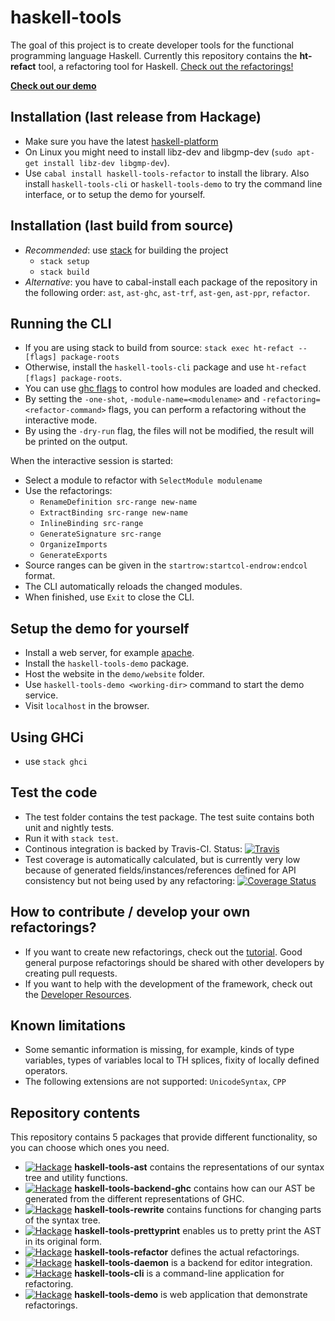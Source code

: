 # haskell-tools

The goal of this project is to create developer tools for the functional programming language Haskell. Currently this repository contains the **ht-refact** tool, a refactoring tool for Haskell. [Check out the refactorings!](documentation/refactorings.md)

**[Check out our demo](http://haskelltools.org)**

## Installation (last release from Hackage)

  - Make sure you have the latest [haskell-platform](https://www.haskell.org/platform/)
  - On Linux you might need to install libz-dev and libgmp-dev (`sudo apt-get install libz-dev libgmp-dev`).
  - Use `cabal install haskell-tools-refactor` to install the library. Also install `haskell-tools-cli` or `haskell-tools-demo` to try the command line interface, or to setup the demo for yourself.

## Installation (last build from source)

  - *Recommended*: use [stack](https://docs.haskellstack.org/en/stable/README/) for building the project
    - `stack setup`
    - `stack build`
  - *Alternative*: you have to cabal-install each package of the repository in the following order: `ast`, `ast-ghc`, `ast-trf`, `ast-gen`, `ast-ppr`, `refactor`.

## Running the CLI

  - If you are using stack to build from source: `stack exec ht-refact -- [flags] package-roots`
  - Otherwise, install the `haskell-tools-cli` package and use `ht-refact [flags] package-roots`.
  - You can use [ghc flags](https://downloads.haskell.org/~ghc/latest/docs/html/users_guide/flags.html) to control how modules are loaded and checked.
  - By setting the `-one-shot`, `-module-name=<modulename>` and `-refactoring=<refactor-command>` flags, you can perform a refactoring without the interactive mode.
  - By using the `-dry-run` flag, the files will not be modified, the result will be printed on the output.

When the interactive session is started:
  - Select a module to refactor with `SelectModule modulename`
  - Use the refactorings:
    - `RenameDefinition src-range new-name`
    - `ExtractBinding src-range new-name`
    - `InlineBinding src-range`
    - `GenerateSignature src-range`
    - `OrganizeImports`
    - `GenerateExports`
  - Source ranges can be given in the `startrow:startcol-endrow:endcol` format.
  - The CLI automatically reloads the changed modules.
  - When finished, use `Exit` to close the CLI.

## Setup the demo for yourself

  - Install a web server, for example [apache](https://httpd.apache.org/).
  - Install the `haskell-tools-demo` package.
  - Host the website in the `demo/website` folder.
  - Use `haskell-tools-demo <working-dir>` command to start the demo service.
  - Visit `localhost` in the browser.

## Using GHCi

  - use `stack ghci`

## Test the code

  - The test folder contains the test package. The test suite contains both unit and nightly tests.
  - Run it with `stack test`.
  - Continous integration is backed by Travis-CI. Status: [![Travis](https://img.shields.io/travis/haskell-tools/haskell-tools/master.svg)](https://travis-ci.org/haskell-tools/haskell-tools)
  - Test coverage is automatically calculated, but is currently very low because of generated fields/instances/references defined for API consistency but not being used by any refactoring: [![Coverage Status](https://coveralls.io/repos/github/haskell-tools/haskell-tools/badge.svg)](https://coveralls.io/github/haskell-tools/haskell-tools)

## How to contribute / develop your own refactorings?

 - If you want to create new refactorings, check out the [tutorial](https://github.com/haskell-tools/haskell-tools/wiki/How-to-write-refactorings%3F). Good general purpose refactorings should be shared with other developers by creating pull requests.
 - If you want to help with the development of the framework, check out the [Developer Resources](https://github.com/haskell-tools/haskell-tools/wiki/Developer-Resources).

## Known limitations

  - Some semantic information is missing, for example, kinds of type variables, types of variables local to TH splices, fixity of locally defined operators.
  - The following extensions are not supported: `UnicodeSyntax`, `CPP`

## Repository contents

This repository contains 5 packages that provide different functionality, so you can choose which ones you need.
  - [![Hackage](https://img.shields.io/hackage/v/haskell-tools-ast.svg)](http://hackage.haskell.org/package/haskell-tools-ast) **haskell-tools-ast** contains the representations of our syntax tree and utility functions.
  - [![Hackage](https://img.shields.io/hackage/v/haskell-tools-backend-ghc.svg)](http://hackage.haskell.org/package/haskell-tools-backend-ghc) **haskell-tools-backend-ghc** contains how can our AST be generated from the different representations of GHC.
  - [![Hackage](https://img.shields.io/hackage/v/haskell-tools-rewrite.svg)](http://hackage.haskell.org/package/haskell-tools-rewrite) **haskell-tools-rewrite** contains functions for changing parts of the syntax tree.
  - [![Hackage](https://img.shields.io/hackage/v/haskell-tools-prettyprint.svg)](http://hackage.haskell.org/package/haskell-tools-prettyprint) **haskell-tools-prettyprint** enables us to pretty print the AST in its original form.
  - [![Hackage](https://img.shields.io/hackage/v/haskell-tools-refactor.svg)](http://hackage.haskell.org/package/haskell-tools-refactor) **haskell-tools-refactor** defines the actual refactorings.
  - [![Hackage](https://img.shields.io/hackage/v/haskell-tools-daemon.svg)](http://hackage.haskell.org/package/haskell-tools-daemon) **haskell-tools-daemon** is a backend for editor integration.
  - [![Hackage](https://img.shields.io/hackage/v/haskell-tools-cli.svg)](http://hackage.haskell.org/package/haskell-tools-cli) **haskell-tools-cli** is a command-line application for refactoring.
  - [![Hackage](https://img.shields.io/hackage/v/haskell-tools-demo.svg)](http://hackage.haskell.org/package/haskell-tools-demo) **haskell-tools-demo** is web application that demonstrate refactorings.
